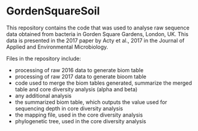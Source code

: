 # GordenSquareSoil

This repository contains the code that was used to analyse raw sequence data obtained from bacteria in Gorden Square Gardens, London, UK. This data is presented in the 2017 paper by Acty et al., 2017 in the Journal of Applied and Environmental Microbiology. 

Files in the repository include:
- processing of raw 2016 data to generate biom table
- processing of raw 2017 data to generate bioom table
- code used to merge the biom tables generated, summarize the merged table and core diversity analysis (alpha and beta)
- any additional analysis
- the summarized biom table, which outputs the value used for sequencing depth in core diversity analysis
- the mapping file, used in the core diversity analysis
- phylogenetic tree, used in the core diversity analysis
